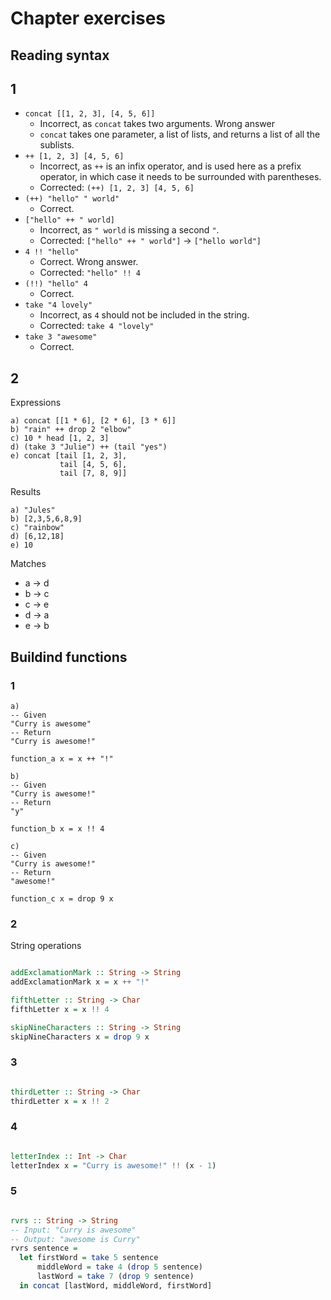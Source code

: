 # Chapter exercises

## Reading syntax

## 1

- `concat [[1, 2, 3], [4, 5, 6]]` 
  - Incorrect, as `concat` takes two arguments. Wrong answer
  - `concat` takes one parameter, a list of lists, and returns a list of all the sublists.
- `++ [1, 2, 3] [4, 5, 6]`
  - Incorrect, as `++` is an infix operator, and is used here as a prefix operator, in which case it needs to be surrounded with parentheses.
  - Corrected: `(++) [1, 2, 3] [4, 5, 6]`
- `(++) "hello" " world"`
  - Correct.
- `["hello" ++ " world]`
  - Incorrect, as `" world` is missing a second `"`.
  - Corrected: `["hello" ++ " world"]` -> `["hello world"]`
- `4 !! "hello"`
  - Correct. Wrong answer.
  - Corrected: `"hello" !! 4`
- `(!!) "hello" 4`
  - Correct.
- `take "4 lovely"`
  - Incorrect, as `4` should not be included in the string.
  - Corrected: `take 4 "lovely"`
- `take 3 "awesome"`
  - Correct.

## 2

Expressions

```
a) concat [[1 * 6], [2 * 6], [3 * 6]]
b) "rain" ++ drop 2 "elbow"
c) 10 * head [1, 2, 3]
d) (take 3 "Julie") ++ (tail "yes")
e) concat [tail [1, 2, 3],
           tail [4, 5, 6],
           tail [7, 8, 9]]
```

Results

```
a) "Jules"
b) [2,3,5,6,8,9]
c) "rainbow"
d) [6,12,18]
e) 10
```

Matches

- a -> d
- b -> c
- c -> e
- d -> a
- e -> b

## Buildind functions

### 1

```
a) 
-- Given
"Curry is awesome"
-- Return
"Curry is awesome!"

function_a x = x ++ "!"

b) 
-- Given
"Curry is awesome!"
-- Return
"y"

function_b x = x !! 4

c) 
-- Given
"Curry is awesome!"
-- Return
"awesome!"

function_c x = drop 9 x
```

### 2

String operations

```haskell

addExclamationMark :: String -> String
addExclamationMark x = x ++ "!"

fifthLetter :: String -> Char
fifthLetter x = x !! 4

skipNineCharacters :: String -> String
skipNineCharacters x = drop 9 x

```

### 3

```haskell

thirdLetter :: String -> Char
thirdLetter x = x !! 2

```

### 4

```haskell

letterIndex :: Int -> Char
letterIndex x = "Curry is awesome!" !! (x - 1)

```

### 5

```haskell

rvrs :: String -> String
-- Input: "Curry is awesome"
-- Output: "awesome is Curry"
rvrs sentence =
  let firstWord = take 5 sentence
      middleWord = take 4 (drop 5 sentence)
      lastWord = take 7 (drop 9 sentence)
  in concat [lastWord, middleWord, firstWord]

```
